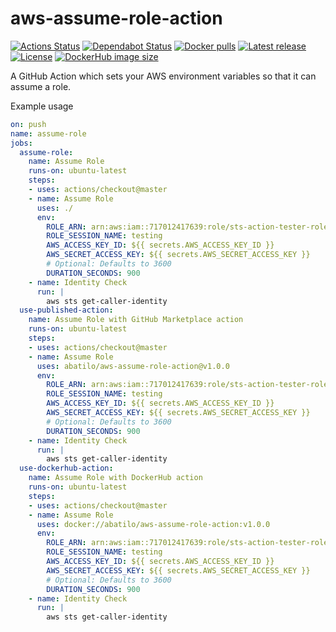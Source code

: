 # aws-assume-role-action
[![Actions Status](https://github.com/abatilo/aws-assume-role-action/workflows/assume-role/badge.svg)](https://github.com/abatilo/aws-assume-role-action/actions)
[![Dependabot Status](https://api.dependabot.com/badges/status?host=github&repo=abatilo/aws-assume-role-action)](https://dependabot.com)
[![Docker
pulls](https://img.shields.io/docker/pulls/abatilo/aws-assume-role-action.svg)](https://hub.docker.com/r/abatilo/aws-assume-role-action)
[![Latest
release](https://img.shields.io/github/v/release/abatilo/aws-assume-role-action?include_prereleases)](https://github.com/abatilo/aws-assume-role-action/releases)
[![License](https://img.shields.io/github/license/abatilo/aws-assume-role-action)](https://github.com/abatilo/aws-assume-role-action/blob/master/LICENSE)
[![DockerHub image size](https://images.microbadger.com/badges/image/abatilo/aws-assume-role-action.svg)](https://microbadger.com/images/abatilo/aws-assume-role-action "Get your own image badge on microbadger.com")

A GitHub Action which sets your AWS environment variables so that it can assume a role.

Example usage
```yaml
on: push
name: assume-role
jobs:
  assume-role:
    name: Assume Role
    runs-on: ubuntu-latest
    steps:
    - uses: actions/checkout@master
    - name: Assume Role
      uses: ./
      env:
        ROLE_ARN: arn:aws:iam::717012417639:role/sts-action-tester-role
        ROLE_SESSION_NAME: testing
        AWS_ACCESS_KEY_ID: ${{ secrets.AWS_ACCESS_KEY_ID }}
        AWS_SECRET_ACCESS_KEY: ${{ secrets.AWS_SECRET_ACCESS_KEY }}
        # Optional: Defaults to 3600
        DURATION_SECONDS: 900
    - name: Identity Check
      run: |
        aws sts get-caller-identity
  use-published-action:
    name: Assume Role with GitHub Marketplace action
    runs-on: ubuntu-latest
    steps:
    - uses: actions/checkout@master
    - name: Assume Role
      uses: abatilo/aws-assume-role-action@v1.0.0
      env:
        ROLE_ARN: arn:aws:iam::717012417639:role/sts-action-tester-role
        ROLE_SESSION_NAME: testing
        AWS_ACCESS_KEY_ID: ${{ secrets.AWS_ACCESS_KEY_ID }}
        AWS_SECRET_ACCESS_KEY: ${{ secrets.AWS_SECRET_ACCESS_KEY }}
        # Optional: Defaults to 3600
        DURATION_SECONDS: 900
    - name: Identity Check
      run: |
        aws sts get-caller-identity
  use-dockerhub-action:
    name: Assume Role with DockerHub action
    runs-on: ubuntu-latest
    steps:
    - uses: actions/checkout@master
    - name: Assume Role
      uses: docker://abatilo/aws-assume-role-action:v1.0.0
      env:
        ROLE_ARN: arn:aws:iam::717012417639:role/sts-action-tester-role
        ROLE_SESSION_NAME: testing
        AWS_ACCESS_KEY_ID: ${{ secrets.AWS_ACCESS_KEY_ID }}
        AWS_SECRET_ACCESS_KEY: ${{ secrets.AWS_SECRET_ACCESS_KEY }}
        # Optional: Defaults to 3600
        DURATION_SECONDS: 900
    - name: Identity Check
      run: |
        aws sts get-caller-identity
```
